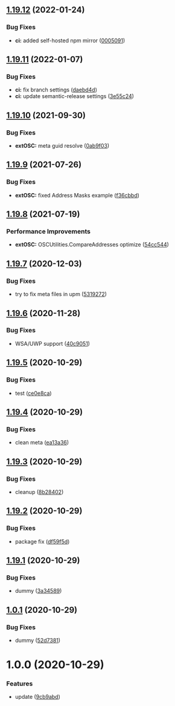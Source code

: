 ## [1.19.12](https://github.com/Iam1337/extOSC/compare/v1.19.11...v1.19.12) (2022-01-24)


### Bug Fixes

* **ci:** added self-hosted npm mirror ([0005091](https://github.com/Iam1337/extOSC/commit/00050917239cb1a51ea7f698ac80b3182c9dbcb7))

## [1.19.11](https://github.com/Iam1337/extOSC/compare/v1.19.10...v1.19.11) (2022-01-07)


### Bug Fixes

* **ci:** fix branch settings ([daebd4d](https://github.com/Iam1337/extOSC/commit/daebd4d0ea4070159ec283b1f3cbaf19173088c5))
* **ci:** update semantic-release settings ([3e55c24](https://github.com/Iam1337/extOSC/commit/3e55c240c69f5daed8538377abe2be166722013e))

## [1.19.10](https://github.com/Iam1337/extOSC/compare/v1.19.9...v1.19.10) (2021-09-30)


### Bug Fixes

* **extOSC:** meta guid resolve ([0ab9f03](https://github.com/Iam1337/extOSC/commit/0ab9f03bb3675239a67dabcc7156fe86974f66b7))

## [1.19.9](https://github.com/Iam1337/extOSC/compare/v1.19.8...v1.19.9) (2021-07-26)


### Bug Fixes

* **extOSC:** fixed Address Masks example ([f36cbbd](https://github.com/Iam1337/extOSC/commit/f36cbbd843975a044619c4f2f1d4214b96b8e178))

## [1.19.8](https://github.com/Iam1337/extOSC/compare/v1.19.7...v1.19.8) (2021-07-19)


### Performance Improvements

* **extOSC:** OSCUtilities.CompareAddresses optimize ([54cc544](https://github.com/Iam1337/extOSC/commit/54cc544eb2c37291c0b482663133f36be0d15712))

## [1.19.7](https://github.com/Iam1337/extOSC/compare/v1.19.6...v1.19.7) (2020-12-03)


### Bug Fixes

* try to fix meta files in upm ([5319272](https://github.com/Iam1337/extOSC/commit/5319272d18a99af243bc7ce77a908404c9e11a16))

## [1.19.6](https://github.com/Iam1337/extOSC/compare/v1.19.5...v1.19.6) (2020-11-28)


### Bug Fixes

* WSA/UWP support ([40c9051](https://github.com/Iam1337/extOSC/commit/40c90514785ab324b6a5cde9c22c98e73700702a))

## [1.19.5](https://github.com/Iam1337/extOSC/compare/v1.19.4...v1.19.5) (2020-10-29)


### Bug Fixes

* test ([ce0e8ca](https://github.com/Iam1337/extOSC/commit/ce0e8ca16ca5bdc24c6eae8cbb47e7660a8b6036))

## [1.19.4](https://github.com/Iam1337/extOSC/compare/v1.19.3...v1.19.4) (2020-10-29)


### Bug Fixes

* clean meta ([ea13a36](https://github.com/Iam1337/extOSC/commit/ea13a36dd464aa432d17d467ee0713c6b91f219d))

## [1.19.3](https://github.com/Iam1337/extOSC/compare/v1.19.2...v1.19.3) (2020-10-29)


### Bug Fixes

* cleanup ([8b28402](https://github.com/Iam1337/extOSC/commit/8b284028bdf98533e5835af7bc8ed87c89838d00))

## [1.19.2](https://github.com/Iam1337/extOSC/compare/v1.19.1...v1.19.2) (2020-10-29)


### Bug Fixes

* package fix ([df59f5d](https://github.com/Iam1337/extOSC/commit/df59f5d73e1ac7068b576efb8f7446f8ad473f68))

## [1.19.1](https://github.com/Iam1337/extOSC/compare/v1.19.0...v1.19.1) (2020-10-29)


### Bug Fixes

* dummy ([3a34589](https://github.com/Iam1337/extOSC/commit/3a345892fb6129e58538ab99d4380ad784e48998))

## [1.0.1](https://github.com/Iam1337/extOSC/compare/v1.0.0...v1.0.1) (2020-10-29)


### Bug Fixes

* dummy ([52d7381](https://github.com/Iam1337/extOSC/commit/52d7381c8f9bcd0839266072e3c22cb17b310f95))

# 1.0.0 (2020-10-29)


### Features

* update ([9cb9abd](https://github.com/Iam1337/extOSC/commit/9cb9abd03f4eeb3f02851940615a64c7569cde4d))
